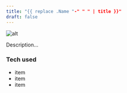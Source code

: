 ```yaml
---
title: "{{ replace .Name "-" " " | title }}"
draft: false
---
```

![alt](//via.placeholder.com/640x150)

Description...

### Tech used

* item
* item
* item
